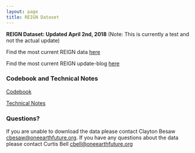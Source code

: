 ```yaml
---
layout: page
title: REIGN Dataset
---
```

**REIGN Dataset: Updated April 2nd, 2018** (Note: This is currently a test and not the actual update)

Find the most current REIGN data [here](https://cdn.rawgit.com/OEFDataScience/REIGN.github.io/gh-pages/data_sets/REIGN_2018_3.csv) 

Find the most current REIGN update-blog [here](http://oefresearch.org/news/international-elections-and-leaders-march-2018-update)

### Codebook and Technical Notes

[Codebook](https://cdn.rawgit.com/OEFDataScience/REIGN.github.io/gh-pages/documents/reign_codebook.pdf)

[Technical Notes](https://cdn.rawgit.com/OEFDataScience/REIGN.github.io/gh-pages/documents/reign_notes.pdf)



### Questions?

If you are unable to download the data please contact Clayton Besaw <cbesaw@oneearthfuture.org>. If you have any questions about the data please contact Curtis Bell <cbell@oneearthfuture.org>

